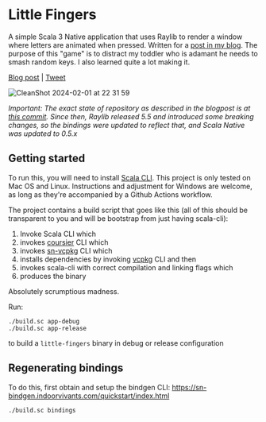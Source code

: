 # Little Fingers

A simple Scala 3 Native application that uses Raylib to render a window where letters are animated when pressed. Written for a [post in my blog](https://blog.indoorvivants.com/2024-02-05-defeating-toddler-with-raylib).
The purpose of this "game" is to distract my toddler who is adamant he needs to smash random keys. I also learned quite a lot making it.

[Blog post](https://blog.indoorvivants.com/2024-02-05-defeating-toddler-with-raylib) | [Tweet](https://twitter.com/velvetbaldmime/status/1755240417900036162)


![CleanShot 2024-02-01 at 22 31 59](https://github.com/indoorvivants/little-fingers/assets/1052965/01ccc0ac-e823-4e49-a3a9-9dc54708b9f9)

_Important: The exact state of repository as described in the blogpost is at [this commit](https://github.com/indoorvivants/little-fingers/tree/e70988460e4cabcfc526f1bf7d1b9930865190bd). Since then, Raylib released 5.5 and introduced some breaking changes, so the bindings were updated to reflect that, and Scala Native was updated to 0.5.x_


## Getting started

To run this, you will need to install [Scala CLI](https://scala-cli.virtuslab.org/).
This project is only tested on Mac OS and Linux. 
Instructions and adjustment for Windows are welcome, as long as they're 
accompanied by a Github Actions workflow.

The project contains a build script that goes like this (all of this should be transparent to you and will be bootstrap from just having scala-cli):

1. Invoke Scala CLI which
2. invokes [coursier][coursier] CLI which 
3. invokes [sn-vcpkg][sn-vcpkg] CLI which 
4. installs dependencies by invoking [vcpkg][vcpkg] CLI and then 
5. invokes scala-cli with correct compilation and linking flags which 
6. produces the binary

Absolutely scrumptious madness.

Run:

```
./build.sc app-debug
./build.sc app-release
```

to build a `little-fingers` binary in debug or release configuration


## Regenerating bindings

To do this, first obtain and setup the bindgen CLI: https://sn-bindgen.indoorvivants.com/quickstart/index.html

```bash 
./build.sc bindings
```

[coursier]: https://get-coursier.io
[sn-vcpkg]: https://github.com/indoorvivants/sn-vcpkg
[vcpkg]: https://vcpkg.io/en/
